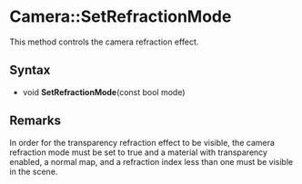 # Camera::SetRefractionMode

This method controls the camera refraction effect.

## Syntax 

- void **SetRefractionMode**(const bool mode)

## Remarks

In order for the transparency refraction effect to be visible, the camera refraction mode must be set to true and a material with transparency enabled, a normal map, and a refraction index less than one must be visible in the scene.
